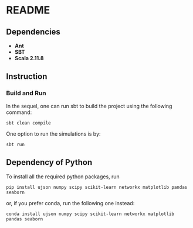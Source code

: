 # README

## Dependencies 
* **Ant**
* **SBT**
* **Scala 2.11.8**

## Instruction
### Build and Run
In the sequel, one can run sbt to build the project using the following command:
```
sbt clean compile
```
One option to run the simulations is by:
```
sbt run
```

## Dependency of Python
To install all the required python packages, run
```
pip install ujson numpy scipy scikit-learn networkx matplotlib pandas seaborn
```
or, if you prefer conda, run the following one instead:
```
conda install ujson numpy scipy scikit-learn networkx matplotlib pandas seaborn
```
